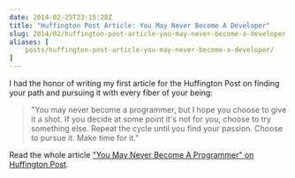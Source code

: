 ```yaml
---
date: 2014-02-25T23:15:28Z
title: "Huffington Post Article: You May Never Become A Developer"
slug: 2014/02/huffington-post-article-you-may-never-become-a-developer
aliases: [
    posts/huffington-post-article-you-may-never-become-a-developer/
]
---
```


I had the honor of writing my first article for the Huffington Post on finding your path and pursuing it with every fiber of your being:

> "You may never become a programmer, but I hope you choose to give it a shot. If you decide at some point it's not for you, choose to try something else. Repeat the cycle until you find your passion. Choose to pursue it. Make time for it."

Read the whole article ["You May Never Become A Programmer" on Huffington Post](http://www.huffingtonpost.com/chase-adams/you-may-never-become-a-pr_b_4831106.html?utm_hp_ref=technology&amp;ir=Technology).
